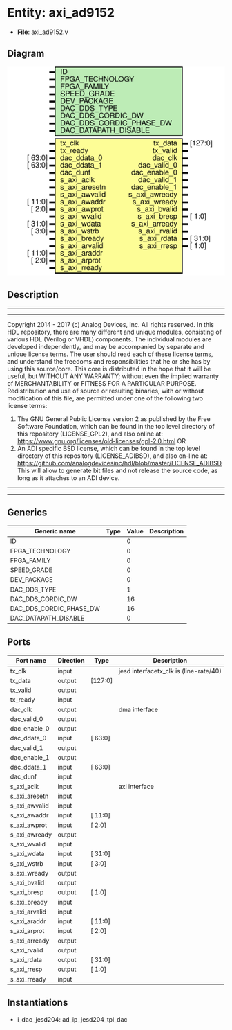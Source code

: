 # Entity: axi_ad9152

- **File**: axi_ad9152.v
## Diagram

![Diagram](axi_ad9152.svg "Diagram")
## Description

***************************************************************************
 ***************************************************************************
 Copyright 2014 - 2017 (c) Analog Devices, Inc. All rights reserved.
 In this HDL repository, there are many different and unique modules, consisting
 of various HDL (Verilog or VHDL) components. The individual modules are
 developed independently, and may be accompanied by separate and unique license
 terms.
 The user should read each of these license terms, and understand the
 freedoms and responsibilities that he or she has by using this source/core.
 This core is distributed in the hope that it will be useful, but WITHOUT ANY
 WARRANTY; without even the implied warranty of MERCHANTABILITY or FITNESS FOR
 A PARTICULAR PURPOSE.
 Redistribution and use of source or resulting binaries, with or without modification
 of this file, are permitted under one of the following two license terms:
   1. The GNU General Public License version 2 as published by the
      Free Software Foundation, which can be found in the top level directory
      of this repository (LICENSE_GPL2), and also online at:
      <https://www.gnu.org/licenses/old-licenses/gpl-2.0.html>
 OR
   2. An ADI specific BSD license, which can be found in the top level directory
      of this repository (LICENSE_ADIBSD), and also on-line at:
      https://github.com/analogdevicesinc/hdl/blob/master/LICENSE_ADIBSD
      This will allow to generate bit files and not release the source code,
      as long as it attaches to an ADI device.
 ***************************************************************************
 ***************************************************************************
 
## Generics

| Generic name            | Type | Value | Description |
| ----------------------- | ---- | ----- | ----------- |
| ID                      |      | 0     |             |
| FPGA_TECHNOLOGY         |      | 0     |             |
| FPGA_FAMILY             |      | 0     |             |
| SPEED_GRADE             |      | 0     |             |
| DEV_PACKAGE             |      | 0     |             |
| DAC_DDS_TYPE            |      | 1     |             |
| DAC_DDS_CORDIC_DW       |      | 16    |             |
| DAC_DDS_CORDIC_PHASE_DW |      | 16    |             |
| DAC_DATAPATH_DISABLE    |      | 0     |             |
## Ports

| Port name     | Direction | Type    | Description                             |
| ------------- | --------- | ------- | --------------------------------------- |
| tx_clk        | input     |         | jesd interfacetx_clk is (line-rate/40)  |
| tx_data       | output    | [127:0] |                                         |
| tx_valid      | output    |         |                                         |
| tx_ready      | input     |         |                                         |
| dac_clk       | output    |         | dma interface                           |
| dac_valid_0   | output    |         |                                         |
| dac_enable_0  | output    |         |                                         |
| dac_ddata_0   | input     | [ 63:0] |                                         |
| dac_valid_1   | output    |         |                                         |
| dac_enable_1  | output    |         |                                         |
| dac_ddata_1   | input     | [ 63:0] |                                         |
| dac_dunf      | input     |         |                                         |
| s_axi_aclk    | input     |         | axi interface                           |
| s_axi_aresetn | input     |         |                                         |
| s_axi_awvalid | input     |         |                                         |
| s_axi_awaddr  | input     | [ 11:0] |                                         |
| s_axi_awprot  | input     | [ 2:0]  |                                         |
| s_axi_awready | output    |         |                                         |
| s_axi_wvalid  | input     |         |                                         |
| s_axi_wdata   | input     | [ 31:0] |                                         |
| s_axi_wstrb   | input     | [ 3:0]  |                                         |
| s_axi_wready  | output    |         |                                         |
| s_axi_bvalid  | output    |         |                                         |
| s_axi_bresp   | output    | [ 1:0]  |                                         |
| s_axi_bready  | input     |         |                                         |
| s_axi_arvalid | input     |         |                                         |
| s_axi_araddr  | input     | [ 11:0] |                                         |
| s_axi_arprot  | input     | [ 2:0]  |                                         |
| s_axi_arready | output    |         |                                         |
| s_axi_rvalid  | output    |         |                                         |
| s_axi_rdata   | output    | [ 31:0] |                                         |
| s_axi_rresp   | output    | [ 1:0]  |                                         |
| s_axi_rready  | input     |         |                                         |
## Instantiations

- i_dac_jesd204: ad_ip_jesd204_tpl_dac
